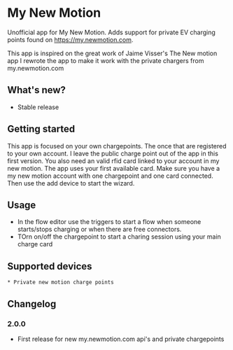 # My New Motion
Unofficial app for My New Motion. Adds support for private EV charging points found on https://my.newmotion.com.

This app is inspired on the great work of Jaime Visser's The New motion app
I rewrote the app to make it work with the private chargers from my.newmotion.com 
## What's new?
* Stable release

## Getting started
This app is focused on your own chargepoints. The once that are registered to your own account. I leave the public charge point out of the app in this first version. You also need an valid rfid card linked to your account in my new motion. The app uses your first available card.
Make sure you have a my new motion account with one chargepoint and one card connected. Then use the add device to start the wizard.

## Usage
* In the flow editor use the triggers to start a flow when someone starts/stops charging or when there are free connectors.
* TOrn on/off the chargepoint to start a charing session using your main charge card

## Supported devices
    * Private new motion charge points

## Changelog

### 2.0.0
* First release for new my.newmotion.com api's and private chargepoints
